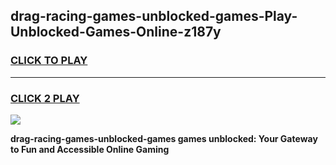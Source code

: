 
## drag-racing-games-unblocked-games-Play-Unblocked-Games-Online-z187y
<h3>
<a href="https://premium76.site?title=drag-racing-games-unblocked-games&ref=25A">CLICK TO PLAY</a></h3>
<hr>

<h3>
<a href="https://premium76.site?title=drag-racing-games-unblocked-games&ref=25A">CLICK 2 PLAY</a>
  
</h3>

<a href="https://premium76.site?title=drag-racing-games-unblocked-games&ref=25A"><img src="https://clearcache.store/games.png"></a>


**drag-racing-games-unblocked-games games unblocked: Your Gateway to Fun and Accessible Online Gaming**
